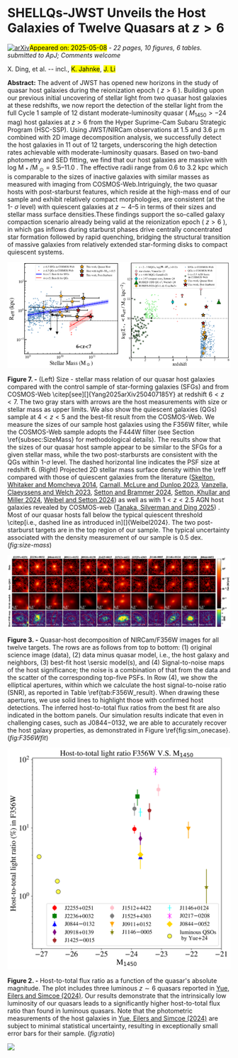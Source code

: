 <div class="macros" style="visibility:hidden;">
$\newcommand{\ensuremath}{}$
$\newcommand{\xspace}{}$
$\newcommand{\object}[1]{\texttt{#1}}$
$\newcommand{\farcs}{{.}''}$
$\newcommand{\farcm}{{.}'}$
$\newcommand{\arcsec}{''}$
$\newcommand{\arcmin}{'}$
$\newcommand{\ion}[2]{#1#2}$
$\newcommand{\textsc}[1]{\textrm{#1}}$
$\newcommand{\hl}[1]{\textrm{#1}}$
$\newcommand{\footnote}[1]{}$
$\newcommand{\vdag}{(v)^\dagger}$
$\newcommand$
$\newcommand$
$\newcommand{\TBD}{\textcolor{blue}{\textbf{TBD}}}$
$\newcommand{\todo}[1]{\textcolor{blue}{\textbf{TODO: #1}}}$
$\newcommand{\blue}[1]{\textcolor{black}{#1}}$
$\newcommand{\newblue}[1]{\textcolor{blue}{#1}}$
$\newcommand$
$\newcommand$
$\newcommand$
$\newcommand$</div>



<div id="title">

# SHELLQs-JWST Unveils the Host Galaxies of Twelve Quasars at $z>6$

</div>
<div id="comments">

[![arXiv](https://img.shields.io/badge/arXiv-2505.03876-b31b1b.svg)](https://arxiv.org/abs/2505.03876)<mark>Appeared on: 2025-05-08</mark> -  _22 pages, 10 figures, 6 tables. submitted to ApJ; Comments welcome_

</div>
<div id="authors">

X. Ding, et al. -- incl., <mark>K. Jahnke</mark>, <mark>J. Li</mark>

</div>
<div id="abstract">

**Abstract:** The advent of JWST has opened new horizons in the study of quasar host galaxies during the reionization epoch ( $z > 6$ ). Building upon our previous initial uncovering of stellar light from two quasar host galaxies at these redshifts, we now report the detection of the stellar light from the full Cycle 1 sample of 12 distant moderate-luminosity quasar ( $M_{1450}>-24$ mag) host galaxies at $z>6$ from the Hyper Suprime-Cam Subaru Strategic Program (HSC-SSP). Using JWST/NIRCam observations at 1.5 and 3.6 $\mu$ m combined with 2D image decomposition analysis, we successfully detect the host galaxies in 11 out of 12 targets, underscoring the high detection rates achievable with moderate-luminosity quasars. Based on two-band photometry and SED fitting, we find that our host galaxies are massive with log M $_*$ /M $_{\odot} = 9.5 \text{--} 11.0$ . The effective radii range from 0.6 to 3.2 kpc which is comparable to the sizes of inactive galaxies with similar masses as measured with imaging from COSMOS-Web.Intriguingly, the two quasar hosts with post-starburst features, which reside at the high-mass end of our sample and exhibit relatively compact morphologies, are consistent (at the 1- $\sigma$ level) with quiescent galaxies at $z\sim\text{4--5}$ in terms of their sizes and stellar mass surface densities.These findings support the so-called galaxy compaction scenario already being valid at the reionization epoch ( $z>6$ ), in which gas inflows during starburst phases drive centrally concentrated star formation followed by rapid quenching, bridging the structural transition of massive galaxies from relatively extended star-forming disks to compact quiescent systems.

</div>

<div id="div_fig1">

<img src="tmp_2505.03876/./figure4_a.png" alt="Fig7.1" width="50%"/><img src="tmp_2505.03876/./figure4_b.png" alt="Fig7.2" width="50%"/>

**Figure 7. -** (Left) Size - stellar mass relation of our quasar host galaxies compared with the control sample of star-forming galaxies (SFGs) and from COSMOS-Web \citep[see][]{Yang2025arXiv250407185Y} at redshift $6<z<7$. The two gray stars with arrows are the host measurements with size or stellar mass as upper limits. We also show the quiescent galaxies (QGs) sample at $4<z<5$ and the best-fit result from the COSMOS-Web.
We measure the sizes of our sample host galaxies using the F356W filter, while the COSMOS-Web sample adopts the F444W filter (see Section \ref{subsec:SizeMass} for methodological details).
The results show that the sizes of our quasar host sample appear to be similar to the SFGs for a given stellar mass, while the two post-starbursts are consistent with the QGs within 1-$\sigma$ level. The dashed horizontal line indicates the PSF size at redshift 6.
(Right) Projected 2D stellar mass surface density within the \reff compared with those of quiescent galaxies from the literature  ([Skelton, Whitaker and Momcheva 2014](), [Carnall, McLure and Dunlop 2023](), [Vanzella, Claeyssens and Welch 2023](), [Setton and Brammer 2024](), [Setton, Khullar and Miller 2024](), [Weibel and Setton 2024]())  as well as with $1<z<2.5$ AGN host galaxies revealed by COSMOS-web  ([Tanaka, Silverman and Ding 2025]()) .
Most of our quasar hosts fall below the typical quiescent threshold \citep[i.e., dashed line as introduced in][]{Weibel2024}. The two post-starburst targets are in the top region of our sample. The typical uncertainty associated with the density measurement of our sample is 0.5 dex. (*fig:size-mass*)

</div>
<div id="div_fig2">

<img src="tmp_2505.03876/./figure1_F356W.png" alt="Fig3" width="100%"/>

**Figure 3. -** Quasar-host decomposition of NIRCam/F356W images for all twelve targets. The rows are as follows from top to bottom: (1) original science image (data), (2) data minus quasar model, i.e., the host galaxy and neighbors, (3) best-fit host \sersic model(s), and (4) Signal-to-noise maps of the host significance; the noise is a combination of that from the data and the scatter of the corresponding top-five PSFs. In Row (4), we show the elliptical apertures, within which we calculate the host signal-to-noise ratio (SNR), as reported in Table \ref{tab:F356W_result}. When drawing these apertures, we use solid lines to highlight those with confirmed host detections. The inferred host-to-total flux ratios from the best fit are also indicated in the bottom panels. Our simulation results indicate that even in challenging cases, such as J0844$-$0132, we are able to accurately recover the host galaxy properties, as demonstrated in Figure \ref{fig:sim_onecase}.
     (*fig:F356Wfit*)

</div>
<div id="div_fig3">

<img src="tmp_2505.03876/./figure_ratio_M1450.png" alt="Fig2" width="100%"/>

**Figure 2. -** 
Host-to-total flux ratio as a function of the quasar's absolute magnitude. The plot includes three luminous $z\sim6$ quasars reported in [Yue, Eilers and Simcoe (2024)](). Our results demonstrate that the intrinsically low luminosity of our quasars leads to a significantly higher host-to-total flux ratio than found in luminous quasars. Note that the photometric measurements of the host galaxies in [Yue, Eilers and Simcoe (2024)]() are subject to minimal statistical uncertainty, resulting in exceptionally small error bars for their sample.
 (*fig:ratio*)

</div><div id="qrcode"><img src=https://api.qrserver.com/v1/create-qr-code/?size=100x100&data="https://arxiv.org/abs/2505.03876"></div>